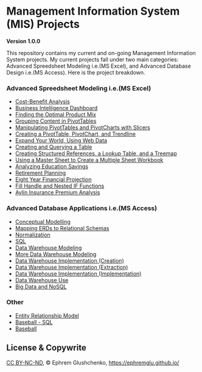 # Management Information System (MIS) Projects

**Version 1.0.0**

This repository contains my current and on-going Management Information System projects. My current projects fall under two main categories: Advanced Spreedsheet Modeling i.e.(MS Excel), and Advanced Database Design i.e.(MS Access). Here is the project breakdown. 


### Advanced Spreedsheet Modeling i.e.(MS Excel)

- [Cost-Benefit Analysis](https://github.com/ephremglu/Management-Information-System/tree/main/Cost-Benefit%20Analysis)
- [Business Intelligence Dashboard](https://github.com/ephremglu/Management-Information-System/blob/main/Business%20Intelligence%20Dashboard.xlsx)
- [Finding the Optimal Product Mix](https://github.com/ephremglu/Management-Information-System/blob/main/Finding%20the%20Optimal%20Product%20Mix.xlsx)
- [Grouping Content in PivotTables](https://github.com/ephremglu/Management-Information-System/blob/main/Grouping%20Content%20in%20PivotTables.xlsx)
- [Manipulating PivotTables and PivotCharts with Slicers](https://github.com/ephremglu/Management-Information-System/blob/main/Manipulating%20PivotTables%20and%20PivotCharts%20with%20Slicers.xlsx)
- [Creating a PivotTable, PivotChart, and Trendline](https://github.com/ephremglu/Management-Information-System/blob/main/Creating%20a%20PivotTable%2C%20PivotChart%2C%20and%20Trendline.xlsx)
- [Expand Your World, Using Web Data](https://github.com/ephremglu/Management-Information-System/blob/main/Expand%20Your%20World%2C%20Using%20Web%20Data.xlsx)
- [Creating and Querying a Table](https://github.com/ephremglu/Management-Information-System/blob/main/Creating%20and%20Querying%20a%20Table.xlsx)
- [Creating Structured References, a Lookup Table, and a Treemap](https://github.com/ephremglu/Management-Information-System/blob/main/Creating%20Structured%20References%2C%20a%20Lookup%20Table%2C%20and%20a%20Treemap.xlsx)
- [Using a Master Sheet to Create a Multiple Sheet Workbook](https://github.com/ephremglu/Management-Information-System/blob/main/Using%20a%20Master%20Sheet%20to%20Create%20a%20Multiple%20Sheet%20Workbook.xlsx)
- [Analyzing Education Savings](https://github.com/ephremglu/Management-Information-System/blob/main/Analyzing%20Education%20Savings.xlsx)
- [Retirement Planning](https://github.com/ephremglu/Management-Information-System/blob/main/Retirement%20Planning.xlsx)
- [Eight Year Financial Projection](https://github.com/ephremglu/Management-Information-System/blob/main/Eight%20Year%20Financial%20Projection.xlsx)
- [Fill Handle and Nested IF Functions](https://github.com/ephremglu/Management-Information-System/blob/main/Fill%20Handle%20and%20Nested%20IF%20Functions.xlsx)
- [Aylin Insurance Premium Analysis](https://github.com/ephremglu/Management-Information-System/blob/main/Aylin%20Insurance%20Premium%20Analysis.xlsx)

### Advanced Database Applications i.e.(MS Access)

- [Conceptual Modelling](https://github.com/ephremglu/Management-Information-System/blob/main/Conceptual%20Modelling.pdf)
- [Mapping ERDs to Relational Schemas](https://github.com/ephremglu/Management-Information-System/blob/main/Mapping%20ERDs%20to%20Relational%20Schemas.pdf)
- [Normalization](https://github.com/ephremglu/Management-Information-System/blob/main/Normalization.pdf)
- [SQL](https://github.com/ephremglu/Management-Information-System/blob/main/SQL.pdf)
- [Data Warehouse Modeling](https://github.com/ephremglu/Management-Information-System/blob/main/Data%20Warehouse%20Modeling.pdf)
- [More Data Warehouse Modeling](https://github.com/ephremglu/Management-Information-System/blob/main/More%20Data%20Warehouse%20Modeling.pdf)
- [Data Warehouse Implementation (Creation)](https://github.com/ephremglu/Management-Information-System/blob/main/Data%20Warehouse%20Implementation%20(Creation).pdf)
- [Data Warehouse Implementation (Extraction)](https://github.com/ephremglu/Management-Information-System/blob/main/Data%20Warehouse%20Implementation%20(Extraction).pdf)
- [Data Warehouse Implementation (Implementation)](https://github.com/ephremglu/Management-Information-System/blob/main/Data%20Warehouse%20Implementation%20(Loading).pdf)
- [Data Warehouse Use](https://github.com/ephremglu/Management-Information-System/blob/main/Data%20Warehouse%20Use.pdf)
- [Big Data and NoSQL](https://github.com/ephremglu/Management-Information-System/blob/main/Big%20Data%20and%20NoSQL.pdf)

### Other

- [Entity Relationship Model](https://github.com/ephremglu/Management-Information-System/tree/main/Entity%20Relationship%20Model)
- [Baseball - SQL](https://github.com/ephremglu/Management-Information-System/tree/main/Baseball%20-%20SQL)
- [Baseball](https://github.com/ephremglu/Management-Information-System/tree/main/Baseball)

## License & Copywrite

[CC BY-NC-ND](https://github.com/ephremglu/Management-Information-System/blob/main/LICENSE), © Ephrem Glushchenko, https://ephremglu.github.io/
